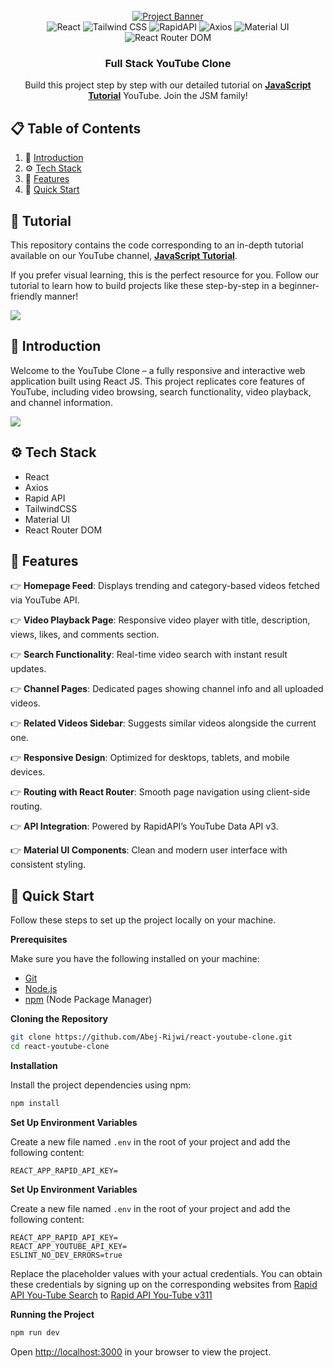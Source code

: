 <div align="center">
  <br />
    <a href="https://youtu.be/SuX_4d9Sp3Q" target="_blank">
      <img src="https://i.ibb.co/4R5RkmW/Thumbnail-5.png" alt="Project Banner">
    </a>
  <br />

  <div>
      <img src="https://img.shields.io/badge/React-20232A?style=for-the-badge&logo=react&logoColor=61DAFB" alt="React" />
      <img src="https://img.shields.io/badge/Tailwind_CSS-0EA5E9?style=for-the-badge&logo=tailwind-css&logoColor=white" alt="Tailwind CSS" />
      <img src="https://img.shields.io/badge/RapidAPI-1062FE?style=for-the-badge&logo=rapidapi&logoColor=white" alt="RapidAPI" />
      <img src="https://img.shields.io/badge/Axios-5A29E4?style=for-the-badge&logo=axios&logoColor=white" alt="Axios" />
      <img src="https://img.shields.io/badge/Material_UI-007FFF?style=for-the-badge&logo=MUI&logoColor=white" alt="Material UI" />
      <img src="https://img.shields.io/badge/React_Router_DOM-CA4245?style=for-the-badge&logo=reactrouter&logoColor=white" alt="React Router DOM" />
  </div>

  <h3 align="center">Full Stack YouTube Clone</h3>

   <div align="center">
     Build this project step by step with our detailed tutorial on <a href="https://www.youtube.com/@MasterJavaScript" target="_blank"><b>JavaScript Tutorial</b></a> YouTube. Join the JSM family!
    </div>
</div>

## 📋 <a name="table">Table of Contents</a>

1. 🤖 [Introduction](#introduction)
2. ⚙️ [Tech Stack](#tech-stack)
3. 🔋 [Features](#features)
4. 🤸 [Quick Start](#quick-start)

## 🚨 Tutorial

This repository contains the code corresponding to an in-depth tutorial available on our YouTube
channel, <a href="https://www.youtube.com/@MasterJavaScript" target="_blank"><b>JavaScript Tutorial</b></a>.

If you prefer visual learning, this is the perfect resource for you. Follow our tutorial to learn how to build projects
like these step-by-step in a beginner-friendly manner!

<a href="https://youtu.be/SuX_4d9Sp3Q" target="_blank"><img src="https://github.com/sujatagunale/EasyRead/assets/151519281/1736fca5-a031-4854-8c09-bc110e3bc16d" /></a>

## <a name="introduction">🤖 Introduction</a>

Welcome to the YouTube Clone – a fully responsive and interactive web application built using React JS. This project replicates core features of YouTube, including video browsing, search functionality, video playback, and channel information.

<a href="https://discord.com/invite/ZwbTTDWGF8" target="_blank"><img src="https://github.com/sujatagunale/EasyRead/assets/151519281/618f4872-1e10-42da-8213-1d69e486d02e" /></a>

## <a name="tech-stack">⚙️ Tech Stack</a>

- React
- Axios
- Rapid API
- TailwindCSS
- Material UI
- React Router DOM

## <a name="features">🔋 Features</a>

👉 **Homepage Feed**: Displays trending and category-based videos fetched via YouTube API.

👉 **Video Playback Page**: Responsive video player with title, description, views, likes, and comments section.

👉 **Search Functionality**: Real-time video search with instant result updates.

👉 **Channel Pages**: Dedicated pages showing channel info and all uploaded videos.

👉 **Related Videos Sidebar**: Suggests similar videos alongside the current one.

👉 **Responsive Design**: Optimized for desktops, tablets, and mobile devices.

👉 **Routing with React Router**: Smooth page navigation using client-side routing.

👉 **API Integration**: Powered by RapidAPI’s YouTube Data API v3.

👉 **Material UI Components**: Clean and modern user interface with consistent styling.

## <a name="quick-start">🤸 Quick Start</a>

Follow these steps to set up the project locally on your machine.

**Prerequisites**

Make sure you have the following installed on your machine:

- [Git](https://git-scm.com/)
- [Node.js](https://nodejs.org/en)
- [npm](https://www.npmjs.com/) (Node Package Manager)

**Cloning the Repository**

```bash
git clone https://github.com/Abej-Rijwi/react-youtube-clone.git
cd react-youtube-clone
```

**Installation**

Install the project dependencies using npm:

```bash
npm install
```

**Set Up Environment Variables**

Create a new file named `.env` in the root of your project and add the following content:

```env
REACT_APP_RAPID_API_KEY=
```

**Set Up Environment Variables**

Create a new file named `.env` in the root of your project and add the following content:

```env
REACT_APP_RAPID_API_KEY=
REACT_APP_YOUTUBE_API_KEY=
ESLINT_NO_DEV_ERRORS=true
```

Replace the placeholder values with your actual credentials. You can obtain these credentials by signing up on the corresponding websites from [Rapid API You-Tube Search](https://rapidapi.com/h0p3rwe/api/youtube-search-and-download) to [Rapid API You-Tube v311](https://rapidapi.com/Glavier/api/youtube-v311/)

**Running the Project**

```bash
npm run dev
```

Open [http://localhost:3000](http://localhost:3000) in your browser to view the project.
